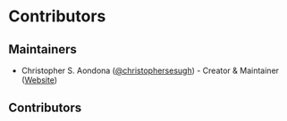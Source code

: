 # Contributors

## Maintainers

- Christopher S. Aondona ([@christophersesugh](https://github.com/christophersesugh)) - Creator & Maintainer ([Website](https://codingsimba.com))

## Contributors

<!-- Add contributors here as they contribute to the project -->
